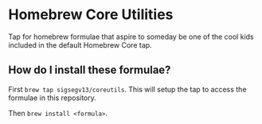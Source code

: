 # Homebrew Core Utilities

Tap for homebrew formulae that aspire to someday be one of the cool kids included in the default Homebrew Core tap.

## How do I install these formulae?

First `brew tap sigsegv13/coreutils`.  This will setup the tap to access the formulae in this repository.

Then `brew install <formula>`.

